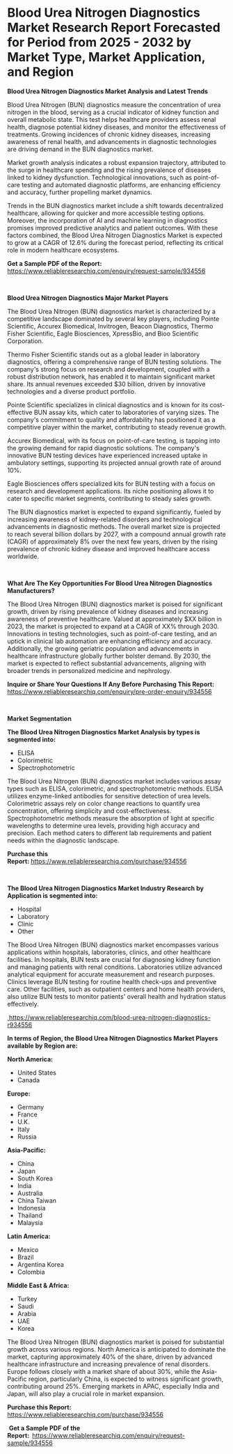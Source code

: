 <p><h1>Blood Urea Nitrogen Diagnostics Market Research Report Forecasted for Period from 2025 -  2032 by Market Type, Market Application, and Region</h1></p><p><strong>Blood Urea Nitrogen Diagnostics Market Analysis and Latest Trends</strong></p>
<p><p>Blood Urea Nitrogen (BUN) diagnostics measure the concentration of urea nitrogen in the blood, serving as a crucial indicator of kidney function and overall metabolic state. This test helps healthcare providers assess renal health, diagnose potential kidney diseases, and monitor the effectiveness of treatments. Growing incidences of chronic kidney diseases, increasing awareness of renal health, and advancements in diagnostic technologies are driving demand in the BUN diagnostics market.</p><p>Market growth analysis indicates a robust expansion trajectory, attributed to the surge in healthcare spending and the rising prevalence of diseases linked to kidney dysfunction. Technological innovations, such as point-of-care testing and automated diagnostic platforms, are enhancing efficiency and accuracy, further propelling market dynamics. </p><p>Trends in the BUN diagnostics market include a shift towards decentralized healthcare, allowing for quicker and more accessible testing options. Moreover, the incorporation of AI and machine learning in diagnostics promises improved predictive analytics and patient outcomes. With these factors combined, the Blood Urea Nitrogen Diagnostics Market is expected to grow at a CAGR of 12.6% during the forecast period, reflecting its critical role in modern healthcare ecosystems.</p></p>
<p><strong>Get a Sample PDF of the Report:&nbsp;</strong> <a href="https://www.reliableresearchiq.com/enquiry/request-sample/934556?utm_campaign=1141&utm_medium=2&utm_source=Github&utm_content=ia&utm_term=18042025&utm_id=blood-urea-nitrogen-diagnostics">https://www.reliableresearchiq.com/enquiry/request-sample/934556</a></p>
<p>&nbsp;</p>
<p><strong>Blood Urea Nitrogen Diagnostics Major Market Players</strong></p>
<p><p>The Blood Urea Nitrogen (BUN) diagnostics market is characterized by a competitive landscape dominated by several key players, including Pointe Scientific, Accurex Biomedical, Invitrogen, Beacon Diagnostics, Thermo Fisher Scientific, Eagle Biosciences, XpressBio, and Bioo Scientific Corporation.</p><p>Thermo Fisher Scientific stands out as a global leader in laboratory diagnostics, offering a comprehensive range of BUN testing solutions. The company's strong focus on research and development, coupled with a robust distribution network, has enabled it to maintain significant market share. Its annual revenues exceeded $30 billion, driven by innovative technologies and a diverse product portfolio.</p><p>Pointe Scientific specializes in clinical diagnostics and is known for its cost-effective BUN assay kits, which cater to laboratories of varying sizes. The company's commitment to quality and affordability has positioned it as a competitive player within the market, contributing to steady revenue growth. </p><p>Accurex Biomedical, with its focus on point-of-care testing, is tapping into the growing demand for rapid diagnostic solutions. The company's innovative BUN testing devices have experienced increased uptake in ambulatory settings, supporting its projected annual growth rate of around 10%.</p><p>Eagle Biosciences offers specialized kits for BUN testing with a focus on research and development applications. Its niche positioning allows it to cater to specific market segments, contributing to steady sales growth.</p><p>The BUN diagnostics market is expected to expand significantly, fueled by increasing awareness of kidney-related disorders and technological advancements in diagnostic methods. The overall market size is projected to reach several billion dollars by 2027, with a compound annual growth rate (CAGR) of approximately 8% over the next few years, driven by the rising prevalence of chronic kidney disease and improved healthcare access worldwide.</p></p>
<p>&nbsp;</p>
<p><strong>What Are The Key Opportunities For Blood Urea Nitrogen Diagnostics Manufacturers?</strong></p>
<p><p>The Blood Urea Nitrogen (BUN) diagnostics market is poised for significant growth, driven by rising prevalence of kidney diseases and increasing awareness of preventive healthcare. Valued at approximately $XX billion in 2023, the market is projected to expand at a CAGR of XX% through 2030. Innovations in testing technologies, such as point-of-care testing, and an uptick in clinical lab automation are enhancing efficiency and accuracy. Additionally, the growing geriatric population and advancements in healthcare infrastructure globally further bolster demand. By 2030, the market is expected to reflect substantial advancements, aligning with broader trends in personalized medicine and nephrology.</p></p>
<p><strong>Inquire or Share Your Questions If Any Before Purchasing This Report:</strong> <a href="https://www.reliableresearchiq.com/enquiry/pre-order-enquiry/934556?utm_campaign=1141&utm_medium=2&utm_source=Github&utm_content=ia&utm_term=18042025&utm_id=blood-urea-nitrogen-diagnostics">https://www.reliableresearchiq.com/enquiry/pre-order-enquiry/934556</a></p>
<p>&nbsp;</p>
<p><strong>Market Segmentation</strong></p>
<p><strong>The Blood Urea Nitrogen Diagnostics Market Analysis by types is segmented into:</strong></p>
<p><ul><li>ELISA</li><li>Colorimetric</li><li>Spectrophotometric</li></ul></p>
<p><p>The Blood Urea Nitrogen (BUN) diagnostics market includes various assay types such as ELISA, colorimetric, and spectrophotometric methods. ELISA utilizes enzyme-linked antibodies for sensitive detection of urea levels. Colorimetric assays rely on color change reactions to quantify urea concentration, offering simplicity and cost-effectiveness. Spectrophotometric methods measure the absorption of light at specific wavelengths to determine urea levels, providing high accuracy and precision. Each method caters to different lab requirements and patient needs within the diagnostic landscape.</p></p>
<p><strong>Purchase this Report:&nbsp;</strong><a href="https://www.reliableresearchiq.com/purchase/934556?utm_campaign=1141&utm_medium=2&utm_source=Github&utm_content=ia&utm_term=18042025&utm_id=blood-urea-nitrogen-diagnostics">https://www.reliableresearchiq.com/purchase/934556</a></p>
<p>&nbsp;</p>
<p><strong>The Blood Urea Nitrogen Diagnostics Market Industry Research by Application is segmented into:</strong></p>
<p><ul><li>Hospital</li><li>Laboratory</li><li>Clinic</li><li>Other</li></ul></p>
<p><p>The Blood Urea Nitrogen (BUN) diagnostics market encompasses various applications within hospitals, laboratories, clinics, and other healthcare facilities. In hospitals, BUN tests are crucial for diagnosing kidney function and managing patients with renal conditions. Laboratories utilize advanced analytical equipment for accurate measurement and research purposes. Clinics leverage BUN testing for routine health check-ups and preventive care. Other facilities, such as outpatient centers and home health providers, also utilize BUN tests to monitor patients' overall health and hydration status effectively.</p></p>
<p><a href="https://www.reliableresearchiq.com/blood-urea-nitrogen-diagnostics-r934556?utm_campaign=1141&utm_medium=2&utm_source=Github&utm_content=ia&utm_term=18042025&utm_id=blood-urea-nitrogen-diagnostics">&nbsp;https://www.reliableresearchiq.com/blood-urea-nitrogen-diagnostics-r934556</a></p>
<p><strong>In terms of Region, the Blood Urea Nitrogen Diagnostics Market Players available by Region are:</strong></p>
<p>
    <p> <strong> North America: </strong>
        <ul>
            <li>United States</li>
            <li>Canada</li>
        </ul>
        </p> 
    <p> <strong> Europe: </strong>
        <ul>
            <li>Germany</li>
            <li>France</li>
            <li>U.K.</li>
            <li>Italy</li>
            <li>Russia</li>
        </ul>
        </p> 
    <p> <strong> Asia-Pacific: </strong>
        <ul>
            <li>China</li>
            <li>Japan</li>
            <li>South Korea</li>
            <li>India</li>
            <li>Australia</li>
            <li>China Taiwan</li>
            <li>Indonesia</li>
            <li>Thailand</li>
            <li>Malaysia</li>
        </ul>
        </p> 
    <p> <strong> Latin America: </strong>
        <ul>
            <li>Mexico</li>
            <li>Brazil</li>
            <li>Argentina Korea</li>
            <li>Colombia</li>
        </ul>
        </p> 
    <p> <strong> Middle East & Africa: </strong>
        <ul>
            <li>Turkey</li>
            <li>Saudi</li>
            <li>Arabia</li>
            <li>UAE</li>
            <li>Korea</li>
        </ul>
    </p>
    </p>
<p><p>The Blood Urea Nitrogen (BUN) diagnostics market is poised for substantial growth across various regions. North America is anticipated to dominate the market, capturing approximately 40% of the share, driven by advanced healthcare infrastructure and increasing prevalence of renal disorders. Europe follows closely with a market share of about 30%, while the Asia-Pacific region, particularly China, is expected to witness significant growth, contributing around 25%. Emerging markets in APAC, especially India and Japan, will also play a crucial role in market expansion.</p></p>
<p><strong>Purchase this Report: </strong><a href="https://www.reliableresearchiq.com/purchase/934556?utm_campaign=1141&utm_medium=2&utm_source=Github&utm_content=ia&utm_term=18042025&utm_id=blood-urea-nitrogen-diagnostics">https://www.reliableresearchiq.com/purchase/934556</a></p>
<p>&nbsp;<strong>Get a Sample PDF of the Report:&nbsp;&nbsp;</strong><a href="https://www.reliableresearchiq.com/enquiry/request-sample/934556?utm_campaign=1141&utm_medium=2&utm_source=Github&utm_content=ia&utm_term=18042025&utm_id=blood-urea-nitrogen-diagnostics">https://www.reliableresearchiq.com/enquiry/request-sample/934556</a></p>
<p><strong></strong></p>
<p><p></p><p></p><p></p></p>